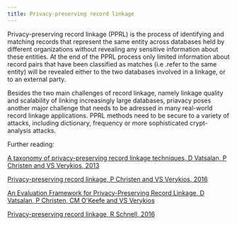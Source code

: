 ```yaml
---
title: Privacy-preserving record linkage
---
```


Privacy-preserving record linkage (PPRL) is the process of identifying and matching records that represent the
same entity across databases held by different organizations without revealing any sensitive information
about these entities. At the end of the PPRL process only limited information about record pairs that have
been classified as matches (i.e .refer to the same entity) will be revealed either to the two databases
involved in a linkage, or to an external party.

Besides the two main challenges of record linkage, namely linkage quality and scalability of linking increasingly
large databases, priavacy poses another major challenge that needs to be adressed in many real-world record
linkage applications. PPRL methods need  to be secure to a variety of attacks, including dictionary, frequency or
more sophisticated crypt-analysis attacks.

Further reading:

[A taxonomy of privacy-preserving record linkage techniques, D Vatsalan, P Christen and VS Verykios, 2013](http://www.sciencedirect.com/science/article/pii/S0306437912001470)

[Privacy-preserving record linkage, P Christen and VS Verykios, 2016](http://onlinelibrary.wiley.com/doi/10.1002/widm.1101/full)

[An Evaluation Framework for Privacy-Preserving Record Linkage, D Vatsalan, P Christen, CM O'Keefe and VS Verykios](http://repository.cmu.edu/jpc/vol6/iss1/3/)

[Privacy-preserving record linkage, R Schnell, 2016](http://onlinelibrary.wiley.com/doi/10.1002/9781119072454.ch9/summary)
